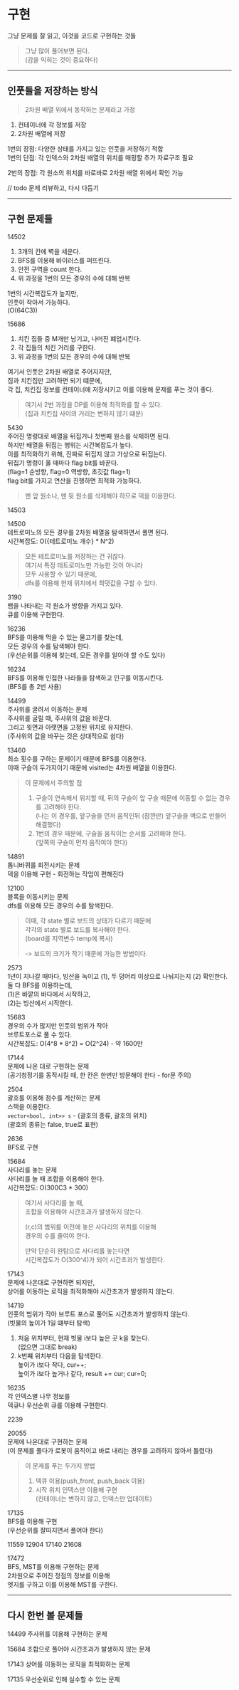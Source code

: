 # 구현

그냥 문제를 잘 읽고, 이것을 코드로 구현하는 것들

> 그냥 많이 풀어보면 된다.  
> (감을 익히는 것이 중요하다)

---

## 인풋들을 저장하는 방식

> 2차원 배열 위에서 동작하는 문제라고 가정

1. 컨테이너에 각 정보를 저장
2. 2차원 배열에 저장

1번의 장점: 다양한 상태를 가지고 있는 인풋을 저장하기 적합  
1번의 단점: 각 인덱스와 2차원 배열의 위치를 매핑할 추가 자료구조 필요

2번의 장점: 각 원소의 위치를 바로바로 2차원 배열 위에서 확인 가능

// todo 문제 리뷰하고, 다시 다듬기

---

## 구현 문제들

14502  
1. 3개의 칸에 벽을 세운다.
2. BFS를 이용해 바이러스를 퍼뜨린다.
3. 안전 구역을 count 한다.
4. 위 과정을 1번의 모든 경우의 수에 대해 반복

1번의 시간복잡도가 높지만,  
인풋이 작아서 가능하다.  
(O(64C3))

15686  
1. 치킨 집들 중 M개만 남기고, 나머진 폐업시킨다.
2. 각 집들의 치킨 거리를 구한다.
3. 위 과정을 1번의 모든 경우의 수에 대해 반복

여기서 인풋은 2차원 배열로 주어지지만,  
집과 치킨집만 고려하면 되기 떄문에,  
각 집, 치킨집 정보를 컨테이너에 저장시키고 이를 이용해 문제를 푸는 것이 좋다.

> 여기서 2번 과정을 DP를 이용해 최적화를 할 수 있다.  
> (집과 치킨집 사이의 거리는 변하지 않기 떄문)

5430  
주어진 명령대로 배열을 뒤집거나 첫번째 원소를 삭제하면 된다.  
하지만 배열을 뒤집는 행위는 시간복잡도가 높다.  
이를 최적화하기 위해, 진짜로 뒤집지 않고 가상으로 뒤집는다.  
뒤집기 명령이 올 때마다 flag bit를 바꾼다.  
(flag=1 순방향, flag=0 역방향, 초깃값 flag=1)  
flag bit를 가지고 연산을 진행하면 최적화 가능하다.

> 맨 앞 원소나, 맨 뒷 원소를 삭제해야 하므로 덱을 이용한다.

14503

14500  
테트로미노의 모든 경우를 2차원 배열을 탐색하면서 풀면 된다.  
시간복잡도: O({테트로미노 개수} * N^2)

> 모든 테트로미노를 저장하는 건 귀찮다.  
> 여기서 특정 테트로미노만 가능한 것이 아니라  
> 모두 사용할 수 있기 때문에,  
> dfs를 이용해 현재 위치에서 최댓값을 구할 수 있다.

3190  
뱀을 나타내는 각 원소가 방향을 가지고 있다.  
큐를 이용해 구현한다.

16236  
BFS를 이용해 먹을 수 있는 물고기를 찾는데,  
모든 경우의 수를 탐색해야 한다.  
(우선순위를 이용해 찾는데, 모든 경우를 알아야 할 수도 있다)

16234  
BFS를 이용해 인접한 나라들을 탐색하고 인구를 이동시킨다.  
(BFS를 총 2번 사용)

14499  
주사위를 굴려서 이동하는 문제  
주사위를 굴릴 때, 주사위의 값을 바꾼다.  
그리고 윗면과 아랫면을 고정된 위치로 유지한다.  
(주사위의 값을 바꾸는 것은 상대적으로 쉽다)

13460  
최소 횟수를 구하는 문제이기 때문에 BFS를 이용한다.  
이때 구슬이 두가지이기 때문에 visited는 4차원 배열을 이용한다.  

> 이 문제에서 주의할 점  
> 1. 구슬이 연속해서 위치할 때, 뒤의 구슬이 앞 구슬 때문에 이동할 수 없는 경우를 고려해야 한다.  
>    (나는 이 경우를, 앞구슬을 먼저 움직인뒤 (잠깐만) 앞구슬을 벽으로 만들어 해결했다)
> 2. 1번의 경우 때문에, 구슬을 움직이는 순서를 고려해야 한다.  
>    (앞쪽의 구슬이 먼저 움직여야 한다)

14891  
톱니바퀴를 회전시키는 문제  
덱을 이용해 구현 - 회전하는 작업이 편해진다

12100  
블록을 이동시키는 문제  
dfs를 이용해 모든 경우의 수를 탐색한다.  

> 이때, 각 state 별로 보드의 상태가 다르기 때문에  
> 각각의 state 별로 보드를 복사해야 한다.  
> (board를 지역변수 temp에 복사)  
> 
> -> 보드의 크기가 작기 때문에 가능한 방법이다.

2573  
1년이 지나갈 때마다, 빙산을 녹이고 (1), 두 덩어리 이상으로 나눠지는지 (2) 확인한다.  
둘 다 BFS를 이용하는데,  
(1)은 바깥의 바다에서 시작하고,  
(2)는 빙산에서 시작한다.

15683  
경우의 수가 많지만 인풋의 범위가 작아  
브루트포스로 풀 수 있다.  
시간복잡도: O(4^8 * 8^2) = O(2^24) - 약 1600만

17144  
문제에 나온 대로 구현하는 문제  
(공기청정기를 동작시킬 때, 한 칸은 한번만 방문해야 한다 - for문 주의)

2504  
괄호를 이용해 점수를 계산하는 문제  
스택을 이용한다.  
`vector<bool, int>> s` - {괄호의 종류, 괄호의 위치}  
(괄호의 종류는 false, true로 표현)

2636  
BFS로 구현

15684  
사다리를 놓는 문제  
사다리를 놀 때 조합을 이용해야 한다.  
시간복잡도: O(300C3 * 300)

> 여기서 사다리를 놀 때,  
> 조합을 이용해야 시간초과가 발생하지 않는다.
> 
> (r,c)의 범위를 이전에 놓은 사다리의 위치를 이용해  
> 경우의 수를 줄여야 한다.
> 
> 만약 단순히 완탐으로 사다리를 놓는다면  
> 시간복잡도가 O(300^4)가 되어 시간초과가 발생한다.

17143  
문제에 나온대로 구현하면 되지만,  
상어를 이동하는 로직을 최적화해야 시간초과가 발생하지 않는다.

14719  
인풋의 범위가 작아 브루트 포스로 풀어도 시간초과가 발생하지 않는다.  
(빗물의 높이가 1일 떄부터 탐색)
1. 처음 위치부터, 현재 빗물 i보다 높은 곳 k을 찾는다.  
   (없으면 그대로 break)
2. k번쨰 위치부터 다음을 탐색한다.  
   높이가 i보다 작다, cur++;  
   높이가 i보다 높거나 같다, result += cur; cur=0;

16235  
각 인덱스별 나무 정보를  
덱큐나 우선순위 큐를 이용해 구현한다.

2239

20055  
문제에 나온대로 구현하는 문제  
(이 문제를 풀다가 로봇이 움직이고 바로 내리는 경우를 고려하지 않아서 틀렸다)

> 이 문제를 푸는 두가지 방법
> 1. 덱큐 이용(push_front, push_back 이용)
> 2. 시작 위치 인덱스만 이용해 구현  
>    (컨테이너는 변하지 않고, 인덱스만 업데이트)

17135  
BFS를 이용해 구현  
(우선순위를 잘따지면서 풀어야 한다)

11559 12904 17140 21608

17472  
BFS, MST를 이용해 구현하는 문제  
2차원으로 주어진 정점의 정보를 이용해  
엣지를 구하고 이를 이용해 MST를 구한다.

---

## 다시 한번 볼 문제들

14499 주사위를 이용해 구현하는 문제

15684 조합으로 풀어야 시간초과가 발생하지 않는 문제

17143 상어를 이동하는 로직을 최적화하는 문제

17135 우선순위로 인해 실수할 수 있는 문제